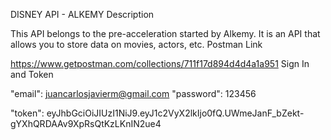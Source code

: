 
DISNEY API - ALKEMY
Description

This API belongs to the pre-acceleration started by Alkemy. It is an API that allows you to store data on movies, actors, etc.
Postman Link

https://www.getpostman.com/collections/711f17d894d4d4a1a951
Sign In and Token

"email": juancarlosjavierm@gmail.com "password": 123456

"token": eyJhbGciOiJIUzI1NiJ9.eyJ1c2VyX2lkIjo0fQ.UWmeJanF_bZekt-gYXhQRDAAv9XpRsQtKzLKnIN2ue4
 
